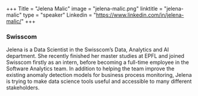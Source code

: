 +++
Title = "Jelena Malic"
image = "jelena-malic.png"
linktitle = "jelena-malic"
type = "speaker"
Linkedin = "https://www.linkedin.com/in/jelena-malic/"
+++

### Swisscom
Jelena is a Data Scientist in the Swisscom’s Data, Analytics and AI department. She recently finished her master studies at EPFL and joined Swisscom firstly as an intern, before becoming a full-time employee in the Software Analytics team. In addition to helping the team improve the existing anomaly detection models for business process monitoring, Jelena is trying to make data science tools useful and accessible to many different stakeholders.

